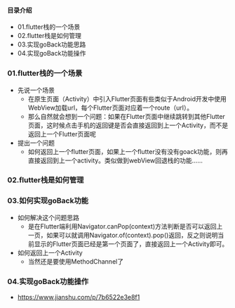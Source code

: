 #### 目录介绍
- 01.flutter栈的一个场景
- 02.flutter栈是如何管理
- 03.实现goBack功能思路
- 04.实现goBack功能操作




### 01.flutter栈的一个场景
- 先说一个场景
    - 在原生页面（Activity）中引入Flutter页面有些类似于Android开发中使用WebView加载url，每个Flutter页面对应着一个route（url）。
    - 那么自然就会想到一个问题：如果在Flutter页面中继续跳转到其他Flutter页面，这时候点击手机的返回键是否会直接返回到上一个Activity，而不是返回上一个Flutter页面呢
- 提出一个问题
    - 如何返回上一个flutter页面，如果上一个flutter没有没有goack功能，则再直接返回到上一个activity。类似做到webView回退栈的功能……



### 02.flutter栈是如何管理



### 03.如何实现goBack功能
- 如何解决这个问题思路
    - 是在Flutter端利用Navigator.canPop(context)方法判断是否可以返回上一页，如果可以就调用Navigator.of(context).pop()返回，反之则说明当前显示的Flutter页面已经是第一个页面了，直接返回上一个Activity即可。
- 如何返回上一个Activity
    - 当然还是要使用MethodChannel了


### 04.实现goBack功能操作
- https://www.jianshu.com/p/7b6522e3e8f1








